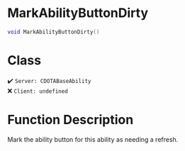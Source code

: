 # MarkAbilityButtonDirty
```lua
void MarkAbilityButtonDirty()
```
# Class
✔️ `Server: CDOTABaseAbility`  
❌ `Client: undefined`  

# Function Description
Mark the ability button for this ability as needing a refresh.
